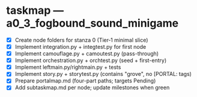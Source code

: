 # taskmap — a0_3_fogbound_sound_minigame

- [x] Create node folders for stanza 0 (Tier‑1 minimal slice)
- [x] Implement integration.py + integtest.py for first node
- [x] Implement camouflage.py + camoutest.py (pass-through)
- [x] Implement orchestration.py + orchtest.py (seed + first-entry)
- [x] Implement leftmain.py/rightmain.py + tests
- [x] Implement story.py + storytest.py (contains "grove", no [PORTAL: tags)
- [x] Prepare portalmap.md (four-part paths; targets Pending)
- [x] Add subtaskmap.md per node; update milestones when green
